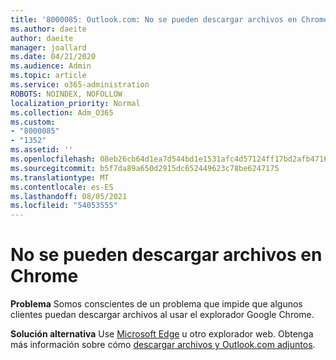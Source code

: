 ```yaml
---
title: '8000085: Outlook.com: No se pueden descargar archivos en Chrome'
ms.author: daeite
author: daeite
manager: joallard
ms.date: 04/21/2020
ms.audience: Admin
ms.topic: article
ms.service: o365-administration
ROBOTS: NOINDEX, NOFOLLOW
localization_priority: Normal
ms.collection: Adm_O365
ms.custom:
- "8000085"
- "1352"
ms.assetid: ''
ms.openlocfilehash: 08eb26cb64d1ea7d544bd1e1531afc4d57124ff17bd2afb471686d066098ce8a
ms.sourcegitcommit: b5f7da89a650d2915dc652449623c78be6247175
ms.translationtype: MT
ms.contentlocale: es-ES
ms.lasthandoff: 08/05/2021
ms.locfileid: "54053555"
---
```

# <a name="cant-download-files-in-chrome"></a>No se pueden descargar archivos en Chrome

**Problema** Somos conscientes de un problema que impide que algunos clientes puedan descargar archivos al usar el explorador Google Chrome. 

**Solución alternativa** Use [Microsoft Edge](https://www.microsoft.com/windows/microsoft-edge) u otro explorador web.
Obtenga más información sobre cómo [descargar archivos y Outlook.com adjuntos](https://support.office.com/article/8d7c1ea7-4e5f-44ce-bb6e-c5fcc92ba9ab?wt.mc_id=Office_Outlook_com_Alchemy).

